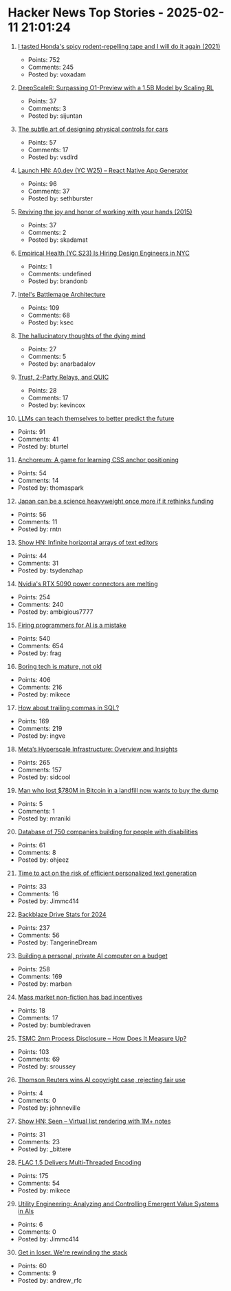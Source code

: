 # Hacker News Top Stories - 2025-02-11 21:01:24

1. [I tasted Honda's spicy rodent-repelling tape and I will do it again (2021)](https://haterade.substack.com/p/i-tasted-hondas-spicy-rodent-repelling)
   - Points: 752
   - Comments: 245
   - Posted by: voxadam

2. [DeepScaleR: Surpassing O1-Preview with a 1.5B Model by Scaling RL](https://pretty-radio-b75.notion.site/DeepScaleR-Surpassing-O1-Preview-with-a-1-5B-Model-by-Scaling-RL-19681902c1468005bed8ca303013a4e2)
   - Points: 37
   - Comments: 3
   - Posted by: sijuntan

3. [The subtle art of designing physical controls for cars](https://www.theturnsignalblog.com/the-subtle-art-of-designing-physical-control-for-cars/)
   - Points: 57
   - Comments: 17
   - Posted by: vsdlrd

4. [Launch HN: A0.dev (YC W25) – React Native App Generator](undefined)
   - Points: 96
   - Comments: 37
   - Posted by: sethburster

5. [Reviving the joy and honor of working with your hands (2015)](https://richmond.com/holmberg-reviving-the-joy-and-honor-of-working-with-your-hands-will-strengthen-our-nation/article_d8130166-855d-53b6-94e1-cb735edcd7cc.html)
   - Points: 37
   - Comments: 2
   - Posted by: skadamat

6. [Empirical Health (YC S23) Is Hiring Design Engineers in NYC](https://www.ycombinator.com/companies/empirical-health/jobs/nZFQWLW-design-engineer)
   - Points: 1
   - Comments: undefined
   - Posted by: brandonb

7. [Intel's Battlemage Architecture](https://chipsandcheese.com/p/intels-battlemage-architecture)
   - Points: 109
   - Comments: 68
   - Posted by: ksec

8. [The hallucinatory thoughts of the dying mind](https://thereader.mitpress.mit.edu/the-hallucinatory-thoughts-of-the-dying-mind/)
   - Points: 27
   - Comments: 5
   - Posted by: anarbadalov

9. [Trust, 2-Party Relays, and QUIC](https://obscura.net/blog/bootstrapping-trust/)
   - Points: 28
   - Comments: 17
   - Posted by: kevincox

10. [LLMs can teach themselves to better predict the future](https://arxiv.org/abs/2502.05253)
   - Points: 91
   - Comments: 41
   - Posted by: bturtel

11. [Anchoreum: A game for learning CSS anchor positioning](https://anchoreum.com)
   - Points: 54
   - Comments: 14
   - Posted by: thomaspark

12. [Japan can be a science heavyweight once more if it rethinks funding](https://www.nature.com/articles/d41586-025-00394-8)
   - Points: 56
   - Comments: 11
   - Posted by: rntn

13. [Show HN: Infinite horizontal arrays of text editors](https://zeminary.com/arrays/app.html)
   - Points: 44
   - Comments: 31
   - Posted by: tsydenzhap

14. [Nvidia's RTX 5090 power connectors are melting](https://www.theverge.com/news/609207/nvidia-rtx-5090-power-connector-melting-burning-issues)
   - Points: 254
   - Comments: 240
   - Posted by: ambigious7777

15. [Firing programmers for AI is a mistake](https://defragzone.substack.com/p/techs-dumbest-mistake-why-firing)
   - Points: 540
   - Comments: 654
   - Posted by: frag

16. [Boring tech is mature, not old](https://rubenerd.com/boring-tech-is-mature-not-old/)
   - Points: 406
   - Comments: 216
   - Posted by: mikece

17. [How about trailing commas in SQL?](http://peter.eisentraut.org/blog/2025/02/11/how-about-trailing-commas-in-sql)
   - Points: 169
   - Comments: 219
   - Posted by: ingve

18. [Meta’s Hyperscale Infrastructure: Overview and Insights](https://cacm.acm.org/research/metas-hyperscale-infrastructure-overview-and-insights/)
   - Points: 265
   - Comments: 157
   - Posted by: sidcool

19. [Man who lost $780M in Bitcoin in a landfill now wants to buy the dump](https://www.tomshardware.com/tech-industry/cryptocurrency/landfill-concealing-8-000-bitcoins-valued-at-usd780m-to-transform-into-a-solar-farm-but-man-now-wishes-to-buy-the-site)
   - Points: 5
   - Comments: 1
   - Posted by: mraniki

20. [Database of 750 companies building for people with disabilities](https://data.perkins.org/)
   - Points: 61
   - Comments: 8
   - Posted by: ohjeez

21. [Time to act on the risk of efficient personalized text generation](https://arxiv.org/abs/2502.06560)
   - Points: 33
   - Comments: 16
   - Posted by: Jimmc414

22. [Backblaze Drive Stats for 2024](https://www.backblaze.com/blog/backblaze-drive-stats-for-2024/)
   - Points: 237
   - Comments: 56
   - Posted by: TangerineDream

23. [Building a personal, private AI computer on a budget](https://ewintr.nl/posts/2025/building-a-personal-private-ai-computer-on-a-budget/)
   - Points: 258
   - Comments: 169
   - Posted by: marban

24. [Mass market non-fiction has bad incentives](https://borretti.me/article/non-fiction-has-bad-incentives)
   - Points: 18
   - Comments: 17
   - Posted by: bumbledraven

25. [TSMC 2nm Process Disclosure – How Does It Measure Up?](https://semiwiki.com/semiconductor-services/techinsights/352972-iedm-2025-tsmc-2nm-process-disclosure-how-does-it-measure-up/)
   - Points: 103
   - Comments: 69
   - Posted by: sroussey

26. [Thomson Reuters wins AI copyright case, rejecting fair use](https://www.wired.com/story/thomson-reuters-ai-copyright-lawsuit/)
   - Points: 4
   - Comments: 0
   - Posted by: johnneville

27. [Show HN: Seen – Virtual list rendering with 1M+ notes](https://seen-v2.vercel.app/)
   - Points: 31
   - Comments: 23
   - Posted by: _bittere

28. [FLAC 1.5 Delivers Multi-Threaded Encoding](https://www.phoronix.com/news/FLAC-1.5-Released)
   - Points: 175
   - Comments: 54
   - Posted by: mikece

29. [Utility Engineering: Analyzing and Controlling Emergent Value Systems in AIs](https://www.emergent-values.ai/)
   - Points: 6
   - Comments: 0
   - Posted by: Jimmc414

30. [Get in loser. We're rewinding the stack](https://andrews.substack.com/p/get-in-loser-were-rewinding-the-stack)
   - Points: 60
   - Comments: 9
   - Posted by: andrew_rfc

